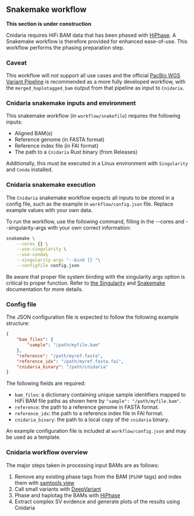 ## Snakemake workflow
**This section is under construction** 

Cnidaria requires HiFi BAM data that has been phased with [HiPhase](https://github.com/PacificBiosciences/HiPhase). A Snakemake workflow is therefore provided for enhanced ease-of-use. This workflow performs the phasing preparation step.

### Caveat
This workflow will not support all use cases and the official [PacBio WGS Variant Pipeline](https://github.com/PacificBiosciences/HiFi-human-WGS-WDL) is recommended as a more fully developed workflow, with the `merged_haplotagged_bam` output from that pipeline as input to `Cnidaria`.

### Cnidaria snakemake inputs and environment
This snakemake workflow (in `workflow/snakefile`) requires the following inputs:
* Aligned BAM(s)
* Reference genome (in FASTA format)
* Reference index file (in FAI format)
* The path to a `Cnidaria` Rust binary (from Releases)

Additionally, this must be executed in a Linux environment with `Singularity` and `Conda` installed.

### Cnidaria snakemake execution
The `Cnidaria` snakemake workflow expects all inputs to be stored in a config file, such as the example in `workflow/config.json` file. Replace example values with your own data.

To run the workflow, use the following command, filling in the --cores and --singularity-args with your own correct information:
```bash
snakemake \
    --cores {} \
    --use-singularity \
    --use-conda\
    --singularity-args "--bind {} "\
    --configfile config.json
```

Be aware that proper file system binding with the singularity args option is critical to proper function. Refer to [the Singularity](https://docs.sylabs.io/guides/3.0/user-guide/bind_paths_and_mounts.html) and [Snakemake](https://snakemake.readthedocs.io/en/v5.7.3/snakefiles/deployment.html) documentation for more details.

### Config file
The JSON configuration file is expected to follow the following example structure:
```json
{
    "bam_files": {
        "sample": "/path/myfile.bam"
    },
    "reference": "/path/myref.fasta",
    "reference_idx": "/path/myref.fasta.fai",
    "cnidaria_binary": "/path/cnidaria"
}
```
The following fields are required:
* `bam_files`: a dictionary containing unique sample identifiers mapped to HiFi BAM file paths as shown here by `"sample": "/path/myfile.bam"`.
* `reference`: the path to a reference genome in FASTA format.
* `reference_idx`: the path to a reference index file in FAI format.
* `cnidaria_binary`: the path to a local copy of the `cnidaria` binary.

An example configuration file is included at `workflow/config.json` and may be used as a template.


### Cnidaria workflow overview
The major steps taken in processing input BAMs are as follows:
1. Remove any existing phase tags from the BAM (`PS`/`HP` tags) and index them with [samtools view](http://www.htslib.org/doc/samtools-view.html)
2. Call small variants with [DeepVariant](https://github.com/google/deepvariant)
3. Phase and haplotag the BAMs with [HiPhase](https://github.com/PacificBiosciences/HiPhase)
4. Extract complex SV evidence and generate plots of the results using Cnidaria